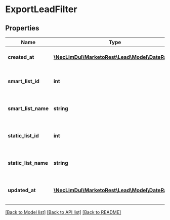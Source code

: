 # ExportLeadFilter

## Properties

Name | Type | Description | Notes
------------ | ------------- | ------------- | -------------
**created_at** | [**\NecLimDul\MarketoRest\Lead\Model\DateRange**](DateRange.md) | Date range to filter new leads on | 
**smart_list_id** | **int** | Id of smart list to retrieve leads from | 
**smart_list_name** | **string** | Name of smart list to retrieve leads from | 
**static_list_id** | **int** | Id of static list to retrieve leads from | 
**static_list_name** | **string** | Name of static list to retrieve leads from | 
**updated_at** | [**\NecLimDul\MarketoRest\Lead\Model\DateRange**](DateRange.md) | Date range to filter updated leads on | 

[[Back to Model list]](../README.md#documentation-for-models) [[Back to API list]](../README.md#documentation-for-api-endpoints) [[Back to README]](../README.md)

